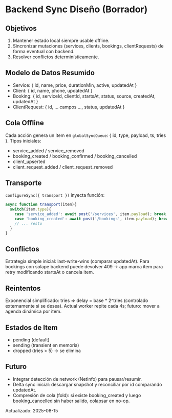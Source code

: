 # Backend Sync Diseño (Borrador)

## Objetivos
1. Mantener estado local siempre usable offline.
2. Sincronizar mutaciones (services, clients, bookings, clientRequests) de forma eventual con backend.
3. Resolver conflictos determinísticamente.

## Modelo de Datos Resumido
- Service: { id, name, price, durationMin, active, updatedAt }
- Client: { id, name, phone, updatedAt }
- Booking: { id, serviceId, clientId, startsAt, status, source, createdAt, updatedAt }
- ClientRequest: { id, ... campos ..., status, updatedAt }

## Cola Offline
Cada acción genera un item en `globalSyncQueue`: { id, type, payload, ts, tries }.
Tipos iniciales:
- service_added / service_removed
- booking_created / booking_confirmed / booking_cancelled
- client_upserted
- client_request_added / client_request_removed

## Transporte
`configureSync({ transport })` inyecta función:
```js
async function transport(item){
  switch(item.type){
    case 'service_added': await post('/services', item.payload); break;
    case 'booking_created': await post('/bookings', item.payload); break;
    // ... resto
  }
}
```

## Conflictos
Estrategia simple inicial: last-write-wins (comparar updatedAt). Para bookings con solape backend puede devolver 409 -> app marca item para retry modificando startsAt o cancela item.

## Reintentos
Exponencial simplificado: tries => delay = base * 2^tries (controlado externamente si se desea). Actual worker repite cada 4s; futuro: mover a agenda dinámica por item.

## Estados de Item
- pending (default)
- sending (transient en memoria)
- dropped (tries > 5) -> se elimina

## Futuro
- Integrar detección de network (NetInfo) para pausar/resumir.
- Delta sync inicial: descargar snapshot y reconciliar por id comparando updatedAt.
- Compresión de cola (fold): si existe booking_created y luego booking_cancelled sin haber salido, colapsar en no-op.

Actualizado: 2025-08-15
